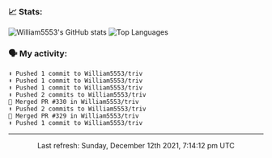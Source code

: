 ### 📈 Stats:
![William5553's GitHub stats](https://github-readme-stats.vercel.app/api?username=william5553&show_icons=true)
![Top Languages](https://github-readme-stats.vercel.app/api/top-langs/?username=william5553&langs_count=10&layout=compact)

### 🗣 My activity:
```
⬆️ Pushed 1 commit to William5553/triv
⬆️ Pushed 1 commit to William5553/triv
⬆️ Pushed 1 commit to William5553/triv
⬆️ Pushed 2 commits to William5553/triv
🎉 Merged PR #330 in William5553/triv
⬆️ Pushed 2 commits to William5553/triv
🎉 Merged PR #329 in William5553/triv
⬆️ Pushed 1 commit to William5553/triv
```

------------
<p align="center">Last refresh: Sunday, December 12th 2021, 7:14:12 pm UTC</p>

